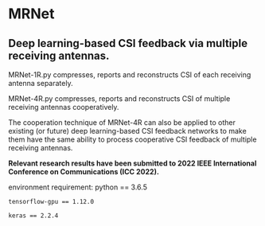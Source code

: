 # MRNet
## Deep learning-based CSI feedback via multiple receiving antennas.

MRNet-1R.py compresses, reports and reconstructs CSI of each receiving antenna separately.

MRNet-4R.py compresses, reports and reconstructs CSI of multiple receiving antennas cooperatively.

The cooperation technique of MRNet-4R can also be applied to other existing (or future) deep learning-based CSI feedback networks to make them have the same ability to process cooperative CSI feedback of multiple receiving antennas.

**Relevant research results have been submitted to 2022 IEEE International Conference on Communications (ICC 2022).**

environment requirement:
    python == 3.6.5
    
    tensorflow-gpu == 1.12.0
    
    keras == 2.2.4
